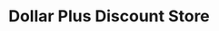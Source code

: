 ---
title: "Dollar Plus Discount Store"
url: /browns-mills/dollar-plus-discount-store/
shop: Kramladen
---